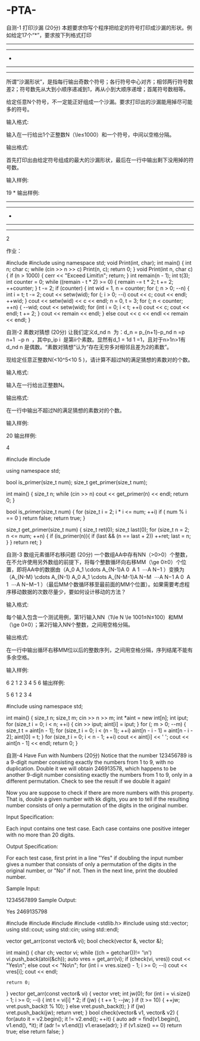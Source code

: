 # -PTA-
自测-1 打印沙漏   (20分)
本题要求你写个程序把给定的符号打印成沙漏的形状。例如给定17个“*”，要求按下列格式打印

*****
 ***
  *
 ***
*****
所谓“沙漏形状”，是指每行输出奇数个符号；各行符号中心对齐；相邻两行符号数差2；符号数先从大到小顺序递减到1，再从小到大顺序递增；首尾符号数相等。

给定任意N个符号，不一定能正好组成一个沙漏。要求打印出的沙漏能用掉尽可能多的符号。

输入格式:

输入在一行给出1个正整数N（\le≤1000）和一个符号，中间以空格分隔。

输出格式:

首先打印出由给定符号组成的最大的沙漏形状，最后在一行中输出剩下没用掉的符号数。

输入样例:

19 *
输出样例:

*****
 ***
  *
 ***
*****
2

作业：

#include <iostream>
#include <iomanip>
using namespace std;
void Print(int, char);
int main()
{
    int n;
    char c;
    while (cin >> n >> c)
        Print(n, c);
    return 0;
}
void Print(int n, char c)
{
    if (n > 1000) {
        cerr << "Exceed Limit\n";
        return;
    }
    int remain(n - 1);
    int t(3);
    int counter = 0;
    while ((remain - t * 2) >= 0) {
        remain -= t * 2;
        t += 2;
        ++counter;
    }
    t -= 2;
    if (counter) {
        int wid = 1, n = counter;
        for (; n > 0; --n) {
            int i = t;
            t -= 2;
            cout << setw(wid);
            for (; i > 0; --i)
                cout << c;
            cout << endl;
            ++wid;
        }
        cout << setw(wid) << c << endl;
        n = 0, t = 3;
        for (; n < counter; ++n) {
            --wid;
            cout << setw(wid);
            for (int i = 0; i < t; ++i)
                cout << c;
            cout << endl;
            t += 2;
        }
        cout << remain << endl;
    } else
        cout << c << endl << remain << endl;
}


自测-2 素数对猜想   (20分)
让我们定义d_nd
​n
​​ 为：d_n = p_{n+1}-p_nd
​n
​​ =p
​n+1
​​ −p
​n
​​ ，其中p_ip
​i
​​ 是第ii个素数。显然有d_1 = 1d
​1
​​ =1，且对于n>1n>1有d_nd
​n
​​ 是偶数。“素数对猜想”认为“存在无穷多对相邻且差为2的素数”。

现给定任意正整数N(<10^5<10
​5
​​ )，请计算不超过N的满足猜想的素数对的个数。

输入格式:

输入在一行给出正整数N。

输出格式:

在一行中输出不超过N的满足猜想的素数对的个数。

输入样例:

20
输出样例:

4


#include <iostream>
#include <vector>

using namespace std;

bool is_primer(size_t num);
size_t get_primer(size_t num);

int main()
{
    size_t n;
    while (cin >> n)
        cout << get_primer(n) << endl;
    return 0;
}

bool is_primer(size_t num)
{
    for (size_t i = 2; i * i <= num; ++i)
        if ( num % i == 0 ) return false;
    return true;
}

size_t get_primer(size_t num)
{
    size_t ret(0);
    size_t last(0);
    for (size_t n = 2; n <= num; ++n) {
        if (is_primer(n)){
            if (last && (n == last + 2))
                ++ret;
            last = n;
        }
    }
    return ret;
}

自测-3 数组元素循环右移问题   (20分)
一个数组AA中存有NN（>0>0）个整数，在不允许使用另外数组的前提下，将每个整数循环向右移MM（\ge 0≥0）个位置，即将AA中的数据由（A_0 A_1 \cdots A_{N-1}A
​0
​​ A
​1
​​ ⋯A
​N−1
​​ ）变换为（A_{N-M} \cdots A_{N-1} A_0 A_1 \cdots A_{N-M-1}A
​N−M
​​ ⋯A
​N−1
​​ A
​0
​​ A
​1
​​ ⋯A
​N−M−1
​​ ）（最后MM个数循环移至最前面的MM个位置）。如果需要考虑程序移动数据的次数尽量少，要如何设计移动的方法？

输入格式:

每个输入包含一个测试用例，第1行输入NN（1\le N \le 1001≤N≤100）和MM（\ge 0≥0）；第2行输入NN个整数，之间用空格分隔。

输出格式:

在一行中输出循环右移MM位以后的整数序列，之间用空格分隔，序列结尾不能有多余空格。

输入样例:

6 2
1 2 3 4 5 6
输出样例:

5 6 1 2 3 4


#include <iostream>
using namespace std;

int main()
{
    size_t n;
    size_t m;
    cin >> n >> m;
    int *aint = new int[n];
    int iput;
    for (size_t i = 0; i < n; ++i) {
        cin >> iput;
        aint[i] = iput;
    }
    for (; m > 0; --m) {
        size_t t = aint[n - 1];
        for (size_t i = 0; i < (n - 1); ++i)
            aint[n - i - 1] = aint[n - i - 2];
        aint[0] = t;
    }
    for (size_t i = 0; i < n - 1; ++i)
        cout << aint[i] << ' ';
    cout << aint[n - 1] << endl;
    return 0;
}

自测-4 Have Fun with Numbers   (20分)
Notice that the number 123456789 is a 9-digit number consisting exactly the numbers from 1 to 9, with no duplication. Double it we will obtain 246913578, which happens to be another 9-digit number consisting exactly the numbers from 1 to 9, only in a different permutation. Check to see the result if we double it again!

Now you are suppose to check if there are more numbers with this property. That is, double a given number with kk digits, you are to tell if the resulting number consists of only a permutation of the digits in the original number.

Input Specification:

Each input contains one test case. Each case contains one positive integer with no more than 20 digits.

Output Specification:

For each test case, first print in a line "Yes" if doubling the input number gives a number that consists of only a permutation of the digits in the original number, or "No" if not. Then in the next line, print the doubled number.

Sample Input:

1234567899
Sample Output:

Yes
2469135798

#include <iostream>
#include <algorithm>
#include <vector>
#include <stdlib.h>
#include <string>
using std::vector;
using std::cout;
using std::cin;
using std::endl;

vector<int> get_arr(const vector<int>& vi);
bool check(vector<int> &, vector<int> &);

int main()
{
    char ch;
    vector<int> vi;
    while ((ch = getchar())!= '\n')
        vi.push_back(atoi(&ch));
    auto vres = get_arr(vi);
    if (check(vi, vres))
        cout << "Yes\n";
    else
        cout << "No\n";
    for (int i = vres.size() - 1; i >= 0; --i)
        cout << vres[i];
    cout << endl;

    return 0;
}
vector<int> get_arr(const vector<int>& vi)
{
    vector<int> vret;
    int jw(0);
    for (int i = vi.size() - 1; i >= 0; --i) {
        int t = vi[i] * 2;
        if (jw) { t += 1; --jw; }
        if (t >= 10) {
            ++jw;
            vret.push_back(t % 10);
        } else
            vret.push_back(t);
    }
    if (jw) vret.push_back(jw);
    return vret;
}
bool check(vector<int>& v1, vector<int>& v2)
{
    for(auto it = v2.begin(); it != v2.end(); ++it) {
        auto adr = find(v1.begin(), v1.end(), *it);
        if (adr != v1.end())
            v1.erase(adr);
    }
    if (v1.size() == 0) return true;
    else return false;
}


